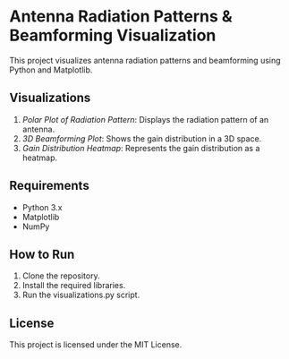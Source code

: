 # Antenna Radiation Patterns & Beamforming Visualization

This project visualizes antenna radiation patterns and beamforming using Python and Matplotlib.

## Visualizations

1. *Polar Plot of Radiation Pattern*: Displays the radiation pattern of an antenna.
2. *3D Beamforming Plot*: Shows the gain distribution in a 3D space.
3. *Gain Distribution Heatmap*: Represents the gain distribution as a heatmap.

## Requirements

- Python 3.x
- Matplotlib
- NumPy

## How to Run

1. Clone the repository.
2. Install the required libraries.
3. Run the visualizations.py script.

## License

This project is licensed under the MIT License.
